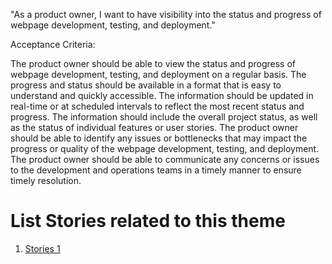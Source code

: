 "As a product owner, I want to have visibility into the status and progress of webpage development, testing, and deployment."

Acceptance Criteria:

The product owner should be able to view the status and progress of webpage development, testing, and deployment on a regular basis.
The progress and status should be available in a format that is easy to understand and quickly accessible.
The information should be updated in real-time or at scheduled intervals to reflect the most recent status and progress.
The information should include the overall project status, as well as the status of individual features or user stories.
The product owner should be able to identify any issues or bottlenecks that may impact the progress or quality of the webpage development, testing, and deployment.
The product owner should be able to communicate any concerns or issues to the development and operations teams in a timely manner to ensure timely resolution.


# List Stories related to this theme
1. [Stories 1](../../../../templates/theme/initiatives/epics/stories/tasks/task_template.md)